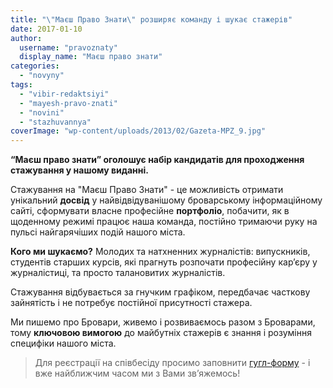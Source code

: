 ```yaml
---
title: "\"Маєш Право Знати\" розширяє команду і шукає стажерів"
date: 2017-01-10
author: 
  username: "pravoznaty"
  display_name: "Маєш право знати"
categories: 
  - "novyny"
tags: 
  - "vibir-redaktsiyi"
  - "mayesh-pravo-znati"
  - "novini"
  - "stazhuvannya"
coverImage: "wp-content/uploads/2013/02/Gazeta-MPZ_9.jpg"
---
```


**“Маєш право знати” оголошує набір кандидатів для проходження стажування у нашому виданні.**

Стажування на "Маєш Право Знати" - це можливість отримати унікальний **досвід** у найвідвідуванішому броварському інформаційному сайті, сформувати власне професійне **портфоліо**, побачити, як в щоденному режимі працює наша команда, постійно тримаючи руку на пульсі найгарячіших подій нашого міста.

**Кого ми шукаємо?** Молодих та натхненних журналістів: випускників, студентів старших курсів, які прагнуть розпочати професійну кар’єру у журналістиці, та просто талановитих журналістів.

Стажування відбувається за гнучким графіком, передбачає часткову зайнятість і не потребує постійної присутності стажера.

Ми пишемо про Бровари, живемо і розвиваємось разом з Броварами, тому **ключовою вимогою** до майбутніх стажерів є знання і розуміння специфіки нашого міста.

> Для реєстрації на співбесіду просимо заповнити [гугл-форму](https://goo.gl/forms/2J9mTYu2lxa98tc92) - і вже найближчим часом ми з Вами зв’яжемось!
